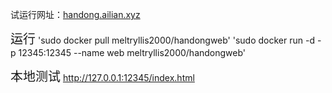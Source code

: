 试运行网址：[handong.ailian.xyz](handong.ailian.xyz)

<span style="font-size: 20px;">运行</span>
'sudo docker pull meltryllis2000/handongweb'
'sudo docker run -d -p 12345:12345 --name web meltryllis2000/handongweb'

<span style="font-size: 20px;">本地测试</span>
http://127.0.0.1:12345/index.html
